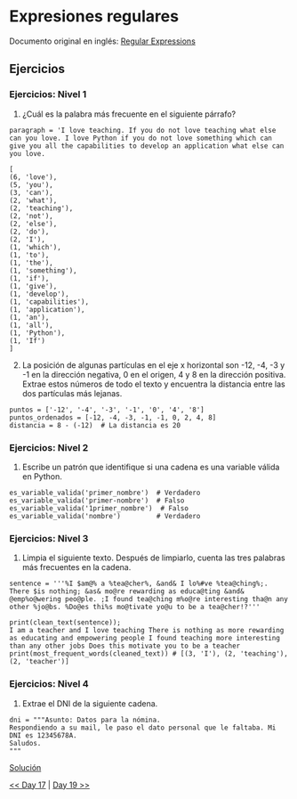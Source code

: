# Expresiones regulares

Documento original en inglés: [Regular Expressions](https://github.com/Asabeneh/30-Days-Of-Python/blob/master/18_Day_Regular_expressions/18_regular_expressions.md)

## Ejercicios

### Ejercicios: Nivel 1

1. ¿Cuál es la palabra más frecuente en el siguiente párrafo?

```
paragraph = 'I love teaching. If you do not love teaching what else can you love. I love Python if you do not love something which can give you all the capabilities to develop an application what else can you love.
```

```
[
(6, 'love'),
(5, 'you'),
(3, 'can'),
(2, 'what'),
(2, 'teaching'),
(2, 'not'),
(2, 'else'),
(2, 'do'),
(2, 'I'),
(1, 'which'),
(1, 'to'),
(1, 'the'),
(1, 'something'),
(1, 'if'),
(1, 'give'),
(1, 'develop'),
(1, 'capabilities'),
(1, 'application'),
(1, 'an'),
(1, 'all'),
(1, 'Python'),
(1, 'If')
]
```

2. La posición de algunas partículas en el eje x horizontal son -12, -4, -3 y -1 en la dirección negativa, 0 en el origen, 4 y 8 en la dirección positiva. Extrae estos números de todo el texto y encuentra la distancia entre las dos partículas más lejanas.

```
puntos = ['-12', '-4', '-3', '-1', '0', '4', '8']
puntos_ordenados = [-12, -4, -3, -1, -1, 0, 2, 4, 8]
distancia = 8 - (-12)  # La distancia es 20
```


### Ejercicios: Nivel 2

1. Escribe un patrón que identifique si una cadena es una variable válida en Python.

```
es_variable_valida('primer_nombre')  # Verdadero
es_variable_valida('primer-nombre')  # Falso
es_variable_valida('1primer_nombre')  # Falso
es_variable_valida('nombre')         # Verdadero
```

### Ejercicios: Nivel 3

1. Limpia el siguiente texto. Después de limpiarlo, cuenta las tres palabras más frecuentes en la cadena.
```
sentence = '''%I $am@% a %tea@cher%, &and& I lo%#ve %tea@ching%;. There $is nothing; &as& mo@re rewarding as educa@ting &and& @emp%o@wering peo@ple. ;I found tea@ching m%o@re interesting tha@n any other %jo@bs. %Do@es thi%s mo@tivate yo@u to be a tea@cher!?'''

print(clean_text(sentence));
I am a teacher and I love teaching There is nothing as more rewarding as educating and empowering people I found teaching more interesting than any other jobs Does this motivate you to be a teacher
print(most_frequent_words(cleaned_text)) # [(3, 'I'), (2, 'teaching'), (2, 'teacher')]
```

### Ejercicios: Nivel 4

1. Extrae el DNI de la siguiente cadena.

```
dni = """Asunto: Datos para la nómina.
Respondiendo a su mail, le paso el dato personal que le faltaba. Mi DNI es 12345678A.
Saludos.
"""
```

[Solución](01_regex.py)

[<< Day 17](../17_Manejo_de_excepciones/README.md) | [Day 19 >>](../19_Manipulación_de_archivos/README.md)
